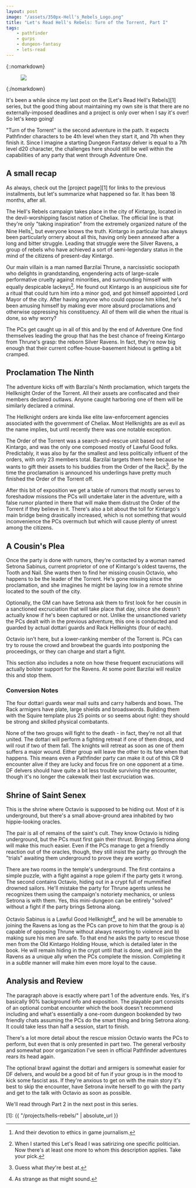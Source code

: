 ```yaml
---
layout: post
image: "/assets/350px-Hell's_Rebels_Logo.png"
title: "Let's Read Hell's Rebels: Turn of the Torrent, Part I"
tags:
    - pathfinder
    - gurps
    - dungeon-fantasy
    - lets-read
---
```


{::nomarkdown}
<figure class="center">
  <img src="{{ "/assets/350px-Hell's_Rebels_Logo.png" | absolute_url }}"/>
</figure>
{:/nomarkdown}

It's been a while since my last post on the [Let's Read Hell's Rebels][1] series,
but the good thing about maintaining my own site is that there are no
externally-imposed deadlines and a project is only over when I say it's over! So
let's keep going!

"Turn of the Torrent" is the second adventure in the path. It expects Pathfinder
characters to be 4th level when they start it, and 7th when they finish
it. Since I imagine a starting Dungeon Fantasy delver is equal to a 7th level
d20 character, the challenges here should still be well within the capabilities
of any party that went through Adventure One.

## A small recap

As always, check out the [project page][1] for links to the previous
installments, but let's summarize what happened so far. It has been 18 months,
after all.

The Hell's Rebels campaign takes place in the city of Kintargo, located in the
devil-worshipping fascist nation of Cheliax. The official line is that they're
only "taking inspiration" from the extremely organized nature of the Nine
Hells[^1], but everyone knows the truth. Kintargo in particular has always been
particularly ornery about all this, having only been annexed after a long and
bitter struggle. Leading that struggle were the Silver Ravens, a group of rebels
who have achieved a sort of semi-legendary status in the mind of the citizens of
present-day Kintargo.

Our main villain is a man named Barzilai Thrune, a narcissistic sociopath who
delights in grandstanding, engendering acts of large-scale performative cruelty
against minorities, and surrounding himself with equally despicable
lackeys[^2]. He found out Kintargo is an auspicious site for a ritual that could
turn him into a minor god, and got himself appointed Lord Mayor of the
city. After having anyone who could oppose him killed, he's been amusing himself
by making ever more absurd proclamations and otherwise oppressing his
constituency. All of them will die when the ritual is done, so why worry?

The PCs get caught up in all of this and by the end of Adventure One find
themselves leading the group that has the best chance of freeing Kintargo from
Thrune's grasp: the reborn Silver Ravens. In fact, they're now big enough that
their current coffee-house-basement hideout is getting a bit cramped.

## Proclamation The Ninth

The adventure kicks off with Barzilai's Ninth proclamation, which targets the
Hellknight Order of the Torrent. All their assets are confiscated and their
members declared outlaws. Anyone caught harboring one of them will be similarly
declared a criminal.

The Hellknight orders are kinda like elite law-enforcement agencies associated
with the government of Cheliax. Most Hellknights are as evil as the name
implies, but until recently there was one notable exception.

The Order of the Torrent was a search-and-rescue unit based out of Kintargo, and
was the only one composed mostly of Lawful Good folks. Predictably, it was also
by far the smallest and less politically influent of the orders, with only 23
members total. Barzilai targets them here because he wants to gift their assets
to his buddies from the Order of the Rack[^3]. By the time the proclamation is
announced his underlings have pretty much finished the Order of the Torrent off.

After this bit of exposition we get a table of rumors that mostly serves to
foreshadow missions the PCs will undertake later in the adventure, with a false
rumor planted in there that will make them distrust the Order of the Torrent if
they believe in it. There's also a bit about the toll for Kintargo's main bridge
being drastically increased, which is not something that would inconvenience the
PCs overmuch but which will cause plenty of unrest among the citizens.

## A Cousin's Plea

Once the party is done with rumors, they're contacted by a woman named Setrona
Sabinus, current proprietor of one of Kintargo's oldest taverns, the Tooth and
Nail. She wants then to find her missing cousin Octavio, who happens to be the
leader of the Torrent. He's gone missing since the proclamation, and she
imagines he might be laying low in a remote shrine located to the south of the
city.

Optionally, the GM can have Setrona ask them to first look for her cousin in a
sanctioned excruciation that will take place that day, since she doesn't
actually know if he's been captured or not. Unlike the unsanctioned variety the
PCs dealt with in the previous adventure, this one is conducted and guarded by
actual dottari guards and Rack Hellknights (four of each).

Octavio isn't here, but a lower-ranking member of the Torrent is. PCs can try to
rouse the crowd and browbeat the guards into postponing the proceedings, or they
can charge and start a fight.

This section also includes a note on how these frequent excruciations will
actually bolster support for the Ravens. At some point Barzilai will realize
this and stop them.

### Conversion Notes

The four dottari guards wear mail suits and carry halberds and bows. The Rack
armigers have plate, large shields and broadswords. Building them with the
Squire template plus 25 points or so seems about right: they should be strong
and skilled physical combatants.

None of the two groups will fight to the death - in fact, they're not all that
united. The dottari will perform a fighting retreat if one of them drops, and
will rout if two of them fall. The knights will retreat as soon as one of them
suffers a major wound. Either group will leave the other to its fate when that
happens. This means even a Pathfinder party can make it out of this CR 9
encounter alive if they are lucky and focus fire on one opponent at a time. DF
delvers should have quite a bit less trouble surviving the encounter, though
it's no longer the cakewalk their last excruciation was.

## Shrine of Saint Senex

This is the shrine where Octavio is supposed to be hiding out. Most of it is
underground, but there's a small above-ground area inhabited by two
hippie-looking oracles.

The pair is all of remains of the saint's cult. They know Octavio is hiding
underground, but the PCs must first gain their thrust. Bringing Setrona along
will make this much easier. Even if the PCs manage to get a friendly reaction
out of the oracles, though, they still insist the party go through the "trials"
awaiting them underground to prove they are worthy.

There are two rooms in the temple's underground. The first contains a simple
puzzle, with a fight against a rope golem if the party gets it wrong. The second
contains Octavio, hiding out in a crypt full of mummified drowned sailors. He'll
mistake the party for Thrune agents unless he recognizes them using the
campaign's notoriety mechanics, or unless Setrona is with them. Yes, this
mini-dungeon can be entirely "solved" without a fight if the party brings
Setrona along.

Octavio Sabinus is a Lawful Good Hellknight[^4], and he will be amenable to
joining the Ravens as long as the PCs can prove to him that the group is a)
capable of opposing Thrune without always resorting to violence and b) making
sure his men are safe. To that end he asks the party to rescue those men from
the Old Kintargo Holding House, which is detailed later in the book. He will
remain hiding in the crypt until that is done, and will join the Ravens as a
unique ally when the PCs complete the mission. Completing it in a _subtle_
manner will make him even more loyal to the cause.

## Analysis and Review

The paragraph above is exactly where part 1 of the adventure ends. Yes, it's
basically 90% background info and exposition. The playable part consists of an
optional combat encounter which the book doesn't recommend including and what's
essentially a one-room dungeon bookended by two friendly chats assuming the PCs
do the smart thing and bring Setrona along. It could take less than half a
session, start to finish.

There's a lot more detail about the rescue mission Octavio wants the PCs to
perform, but even that is only presented in part two. The general verbosity and
somewhat poor organization I've seen in official Pathfinder adventures rears its
head again.

The optional brawl against the dottari and armigers is somewhat easier for DF
delvers, and would be a good bit of fun if your group is in the mood to kick
some fascist ass. If they're anxious to get on with the main story it's best to
skip the encounter, have Setrona invite herself to go with the party and get to
the talk with Octavio as soon as possible.

We'll read through Part 2 in the next post in this series.

[1]: {{ "/projects/hells-rebels/" | absolute_url }}

[^1]: And their devotion to ethics in game journalism.

[^2]: When I started this Let's Read I was satirizing one specific
    politician. Now there's at least one more to whom this description
    applies. Take your pick.

[^3]: Guess what _they_'re best at.

[^4]: As strange as that might sound.
